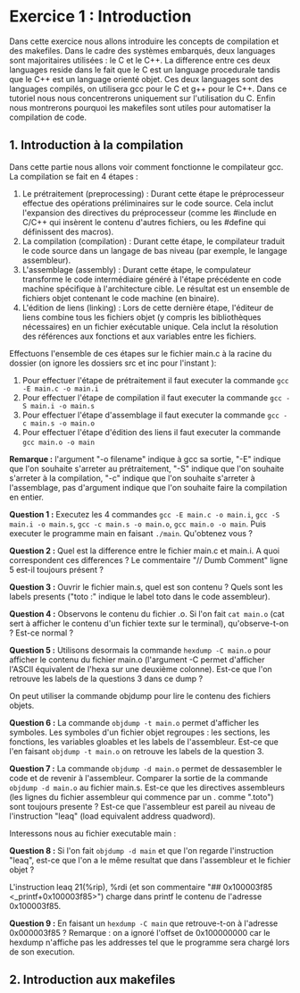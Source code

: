 # Exercice 1 : Introduction

Dans cette exercice nous allons introduire les concepts de compilation et des makefiles. Dans le cadre des systèmes embarqués, deux languages sont majoritaires utilisées : le C et le C++. La difference entre ces deux languages reside dans le fait que le C est un language procedurale tandis que le C++ est un language orienté objet. Ces deux languages sont des languages compilés, on utilisera gcc pour le C et g++ pour le C++. Dans ce tutoriel nous nous concentrerons uniquement sur l'utilisation du C. Enfin nous montrerons pourquoi les makefiles sont utiles pour automatiser la compilation de code.

## 1. Introduction à la compilation

Dans cette partie nous allons voir comment fonctionne le compilateur gcc. 
La compilation se fait en 4 étapes :
1. Le prétraitement (preprocessing) : Durant cette étape le préprocesseur effectue des opérations préliminaires sur le code source. Cela inclut l'expansion des directives du préprocesseur (comme les #include en C/C++ qui insèrent le contenu d'autres fichiers, ou les #define qui définissent des macros).
2. La compilation (compilation) : Durant cette étape, le compilateur traduit le code source dans un langage de bas niveau (par exemple, le langage assembleur). 
3. L'assemblage (assembly) : Durant cette étape, le compulateur transforme le code intermédiaire généré à l'étape précédente en code machine spécifique à l'architecture cible. Le résultat est un ensemble de fichiers objet contenant le code machine (en binaire).
4. L'édition de liens (linking) : Lors de cette dernière étape, l'éditeur de liens combine tous les fichiers objet (y compris les bibliothèques nécessaires) en un fichier exécutable unique. Cela inclut la résolution des références aux fonctions et aux variables entre les fichiers.

Effectuons l'ensemble de ces étapes sur le fichier main.c à la racine du dossier (on ignore les dossiers src et inc pour l'instant ):
1. Pour effectuer l'étape de prétraitement il faut executer la commande `gcc -E main.c -o main.i`
2. Pour effectuer l'étape de compilation il faut executer la commande `gcc -S main.i -o main.s`
3. Pour effectuer l'étape d'assemblage il faut executer la commande `gcc -c main.s -o main.o`
4. Pour effectuer l'étape d'édition des liens il faut executer la commande `gcc main.o -o main`

**Remarque :** l'argument "-o filename" indique à gcc sa sortie, "-E" indique que l'on souhaite s'arreter au prétraitement, "-S" indique que l'on souhaite s'arreter à la compilation, "-c" indique que l'on souhaite s'arreter à l'assemblage, pas d'argument indique que l'on souhaite faire la compilation en entier.

**Question 1 :** Executez les 4 commandes `gcc -E main.c -o main.i`, `gcc -S main.i -o main.s`, `gcc -c main.s -o main.o`, `gcc main.o -o main`. Puis executer le programme main en faisant `./main`. Qu'obtenez vous ?

**Question 2 :** Quel est la difference entre le fichier main.c et main.i. A quoi correspondent ces differences ? Le commentaire "// Dumb Comment" ligne 5 est-il toujours présent ?

**Question 3 :** Ouvrir le fichier main.s, quel est son contenu ? Quels sont les labels presents ("toto :" indique le label toto dans le code assembleur).

**Question 4 :** Observons le contenu du fichier .o. Si l'on fait `cat main.o` (cat sert à afficher le contenu d'un fichier texte sur le terminal), qu'observe-t-on ? Est-ce normal ?

**Question 5 :** Utilisons desormais la commande `hexdump -C main.o` pour afficher le contenu du fichier main.o (l'argument -C permet d'afficher l'ASCII équivalent de l'hexa sur une deuxième colonne). Est-ce que l'on retrouve les labels de la questions 3 dans ce dump ?

On peut utiliser la commande objdump pour lire le contenu des fichiers objets.

**Question 6 :** La commande `objdump -t main.o` permet d'afficher les symboles. Les symboles d'un fichier objet regroupes : les sections, les fonctions, les variables gloables et les labels de l'assembleur. Est-ce que l'en faisant `objdump -t main.o` on retrouve les labels de la question 3.

**Question 7 :** La commande `objdump -d main.o` permet de dessasembler le code et de revenir à l'assembleur. Comparer la sortie de la commande `objdump -d main.o` au fichier main.s. Est-ce que les directives assembleurs (les lignes du fichier assembleur qui commence par un . comme ".toto") sont toujours presente ? Est-ce que l'assembleur est pareil au niveau de l'instruction "leaq" (load equivalent address quadword).

Interessons nous au fichier executable main :

**Question 8 :** Si l'on fait `objdump -d main` et que l'on regarde l'instruction "leaq", est-ce que l'on a le même resultat que dans l'assembleur et le fichier objet ? 

L'instruction leaq 21(%rip), %rdi (et son commentaire "## 0x100003f85 <_printf+0x100003f85>") charge dans printf le contenu de l'adresse 0x100003f85. 

**Question 9 :** En faisant un `hexdump -C main` que retrouve-t-on à l'adresse 0x000003f85 ? Remarque : on a ignoré l'offset de 0x100000000 car le hexdump n'affiche pas les addresses tel que le programme sera chargé lors de son execution.

## 2. Introduction aux makefiles

